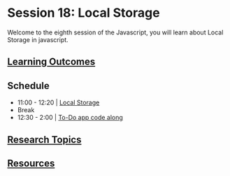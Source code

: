 # Session 18: Local Storage

Welcome to the eighth session of the Javascript, you will learn about Local Storage in javascript.

## **[Learning Outcomes](./learning-outcomes.md)**

## Schedule

- 11:00 - 12:20 | [Local Storage](./local-storage.md)
- Break
- 12:30 - 2:00   | [To-Do app code along](./todo-app.md)

## **[Research Topics](./research-topics.md)**

## **[Resources](./resources.md)**
